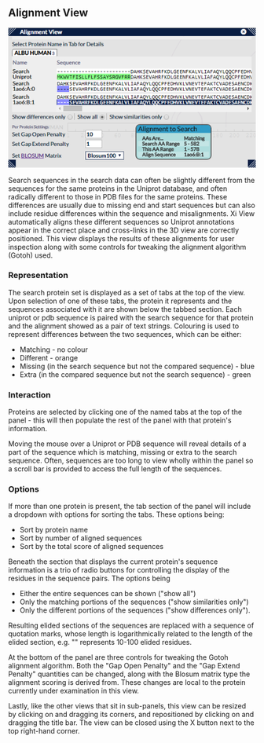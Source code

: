 ## Alignment View ##

![Alignment View](../../img/alignment.png)

Search sequences in the search data can often be slightly different from the sequences for the same proteins in the Uniprot database, and often radically different to those in PDB files for the same proteins. These differences are usually due to missing end and start sequences but can also include residue differences within the sequence and misalignments. Xi View automatically aligns these different sequences so Uniprot annotations appear in the correct place and cross-links in the 3D view are correctly positioned. This view displays the results of these alignments for user inspection along with some controls for tweaking the alignment algorithm (Gotoh) used.

### Representation ###

The search protein set is displayed as a set of tabs at the top of the view. Upon selection of one of these tabs, the protein it represents and the sequences associated with it are shown below the tabbed section. Each uniprot or pdb sequence is paired with the search sequence for that protein and the alignment showed as a pair of text strings. Colouring is used to represent differences between the two sequences, which can be either:

* Matching - no colour
* Different - orange
* Missing (in the search sequence but not the compared sequence) - blue
* Extra (in the compared sequence but not the search sequence) - green

### Interaction ###

Proteins are selected by clicking one of the named tabs at the top of the panel - this will then populate the rest of the panel with that protein's information.

Moving the mouse over a Uniprot or PDB sequence will reveal details of a part of the sequence which is matching, missing or extra to the search sequence. Often, sequences are too long to view wholly within the panel so a scroll bar is provided to access the full length of the sequences.

### Options ###

If more than one protein is present, the tab section of the panel will include a dropdown with options for sorting the tabs. These options being:

* Sort by protein name
* Sort by number of aligned sequences
* Sort by the total score of aligned sequences

Beneath the section that displays the current protein's sequence information is a trio of radio buttons for controlling the display of the residues in the sequence pairs. The options being

* Either the entire sequences can be shown ("show all")
* Only the matching portions of the sequences ("show similarities only")
* Only the different portions of the sequences ("show differences only").

Resulting elided sections of the sequences are replaced with a sequence of quotation marks, whose length is logarithmically related to the length of the elided section, e.g. "" represents 10-100 elided residues.

At the bottom of the panel are three controls for tweaking the Gotoh alignment algorithm. Both the "Gap Open Penalty" and the "Gap Extend Penalty" quantities can be changed, along with the Blosum matrix type the alignment scoring is derived from. These changes are local to the protein currently under examination in this view.
 
Lastly, like the other views that sit in sub-panels, this view can be resized by clicking on and dragging its corners, and repositioned by clicking on and dragging the title bar. The view can be closed using the X button next to the top right-hand corner.




